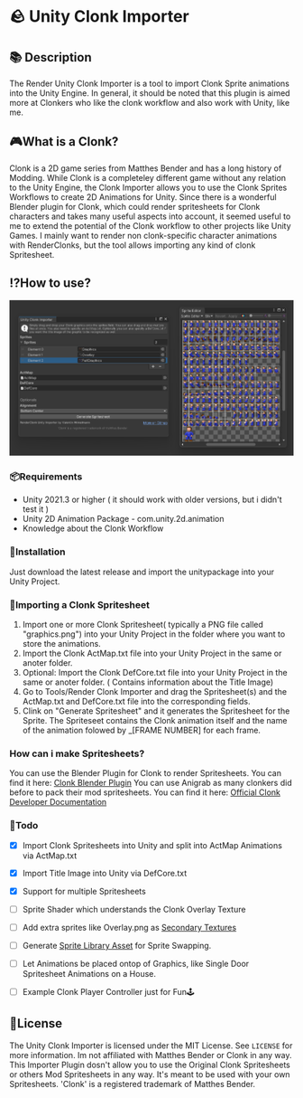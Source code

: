 # 🪨 Unity Clonk  Importer
## 📚 Description
The Render Unity Clonk Importer is a tool to import Clonk Sprite animations into the Unity Engine. In general, it should be noted that this plugin is aimed more at Clonkers who like the clonk workflow and also work with Unity, like me.
## 🎮What is a Clonk?
Clonk is a 2D game series from Matthes Bender and has a long history of Modding. While Clonk is a completeley different game without any relation to the Unity Engine, the Clonk Importer allows you to use the Clonk Sprites Workflows to create 2D Animations for Unity.
Since there is a wonderful Blender plugin for Clonk, which could render spritesheets for Clonk characters and takes many useful aspects into account, it seemed useful to me to extend the potential of the Clonk workflow to other projects like Unity Games. I mainly want to render non clonk-specific character animations with RenderClonks, but the tool allows importing any kind of clonk Spritesheet.

## ⁉️How to use?
![enter image description here](https://raw.githubusercontent.com/valentinwinkelmann/Clonk-Unity-Importer/main/GithubResources/Screenshot_01.png)
### 📦Requirements
- Unity 2021.3 or higher ( it should work with older versions, but i didn't test it )
- Unity 2D Animation Package - com.unity.2d.animation
- Knowledge about the Clonk Workflow
### 🔌Installation
Just download the latest release and import the unitypackage into your Unity Project.
### 💾Importing a Clonk Spritesheet
1. Import one or more Clonk Spritesheet( typically a PNG file called "graphics.png") into your Unity Project in the folder where you want to store the animations.
2. Import the Clonk ActMap.txt file into your Unity Project in the same or anoter folder.
3. Optional: Import the Clonk DefCore.txt file into your Unity Project in the same or anoter folder. ( Contains information about the Title Image)
4. Go to Tools/Render Clonk Importer and drag the Spritesheet(s) and the ActMap.txt and DefCore.txt file into the corresponding fields.
5. Clink on "Generate Spritesheet" and it generates the Spritesheet for the Sprite. The Spriteseet contains the Clonk animation itself and the name of the animation folowed by _[FRAME NUMBER] for each frame.
### How can i make Spritesheets?
You can use the Blender Plugin for Clonk to render Spritesheets. You can find it here: [Clonk Blender Plugin](https://github.com/RoboClonk/RenderClonkAddon)
You can use Anigrab as many clonkers did before to pack their mod spritesheets. You can find it here: [Official Clonk Developer Documentation](https://clonk.de/developer.php?lng=en)


### 🎯Todo
- [x] Import Clonk Spritesheets into Unity and split into ActMap Animations via ActMap.txt
- [x] Import Title Image into Unity via DefCore.txt
- [x] Support for multiple Spritesheets
- [ ] Sprite Shader which understands the Clonk Overlay Texture
- [ ] Add extra sprites like Overlay.png as [Secondary Textures](https://docs.unity3d.com/Manual/SpriteEditor-SecondaryTextures.html)
- [ ] Generate [Sprite Library Asset](https://docs.unity3d.com/Packages/com.unity.2d.animation@7.0/manual/SpriteSwapIntro.html) for Sprite Swapping.
- [ ] Let Animations be placed ontop of Graphics, like Single Door Spritesheet Animations on a House.
- [ ] Example Clonk Player Controller just for Fun🕹️



## 📃License
The Unity Clonk Importer is licensed under the MIT License. See `LICENSE` for more information.
Im not affiliated with Matthes Bender or Clonk in any way. This Importer Plugin dosn't allow you to use the Original Clonk Spritesheets or others Mod Spritesheets in any way. It's meant to be used with your own Spritesheets.
'Clonk' is a registered trademark of Matthes Bender.
